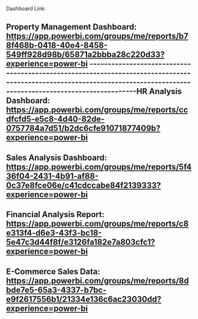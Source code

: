 Dashboard Link:

Property Management Dashboard: https://app.powerbi.com/groups/me/reports/b78f468b-0418-40e4-8458-549ff928d98b/65871a2bbba28c220d33?experience=power-bi
----------------------------------------------------------------------------------------------------------------------------------------------------------------------HR Analysis Dashboard: https://app.powerbi.com/groups/me/reports/ccdfcfd5-e5c8-4d40-82de-0757784a7d51/b2dc6cfe91071877409b?experience=power-bi
----------------------------------------------------------------------------------------------------------------------------------------------------------------------
Sales Analysis Dashboard: https://app.powerbi.com/groups/me/reports/5f436f04-2431-4b91-af88-0c37e8fce06e/c41cdccabe84f2139333?experience=power-bi
----------------------------------------------------------------------------------------------------------------------------------------------------------------------
Financial Analysis Report: https://app.powerbi.com/groups/me/reports/c8e313f4-d6e3-43f3-bc18-5e47c3d44f8f/e3126fa182e7a803cfc1?experience=power-bi
----------------------------------------------------------------------------------------------------------------------------------------------------------------------
E-Commerce Sales Data: https://app.powerbi.com/groups/me/reports/8dbde7e5-65a3-4337-b7bc-e9f2617556b1/21334e136c6ac23030dd?experience=power-bi
----------------------------------------------------------------------------------------------------------------------------------------------------------------------
